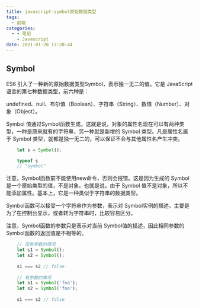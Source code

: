 ```yaml
---
title: javascript-symbol原始数据类型
tags:
  - 前端
categories:
  - - 笔记
    - Javascript
date: 2021-01-20 17:20:44
---
```


## Symbol

ES6 引入了一种新的原始数据类型Symbol，表示独一无二的值。它是 JavaScript 语言的第七种数据类型，前六种是：

undefined、null、布尔值（Boolean）、字符串（String）、数值（Number）、对象（Object）。

Symbol 值通过Symbol函数生成。这就是说，对象的属性名现在可以有两种类型，一种是原来就有的字符串，另一种就是新增的 Symbol 类型。凡是属性名属于 Symbol 类型，就都是独一无二的，可以保证不会与其他属性名产生冲突。

```javascript
    let s = Symbol();

    typeof s
    // "symbol"
```

注意，Symbol函数前不能使用new命令，否则会报错。这是因为生成的 Symbol 是一个原始类型的值，不是对象。也就是说，由于 Symbol 值不是对象，所以不能添加属性。基本上，它是一种类似于字符串的数据类型。

Symbol函数可以接受一个字符串作为参数，表示对 Symbol实例的描述，主要是为了在控制台显示，或者转为字符串时，比较容易区分。
    
注意，Symbol函数的参数只是表示对当前 Symbol值的描述，因此相同参数的Symbol函数的返回值是不相等的。

```javascript
    // 没有参数的情况
    let s1 = Symbol();
    let s2 = Symbol();
    
    s1 === s2 // false
    
    // 有参数的情况
    let s1 = Symbol('foo');
    let s2 = Symbol('foo');
    
    s1 === s2 // false
```